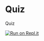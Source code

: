 # Quiz
Quiz

<a href="https://replit.com/@Axelrod0-0/quiz#main.rb" rel="nofollow" target="_blank"><img src="https://camo.githubusercontent.com/4a23bca4dd49bf878aa129123b126ee68ddea8ad9bc77d58ff4a5eff5858aa6b/68747470733a2f2f7265706c2e69742f62616467652f6769746875622f746565307a65642f4b6e69676874734f665665616e6f72" alt="Run on Repl.it" data-canonical-src="https://replit.com/@Axelrod0-0/quiz#main.rb" style="max-width: 100%;"></a>
